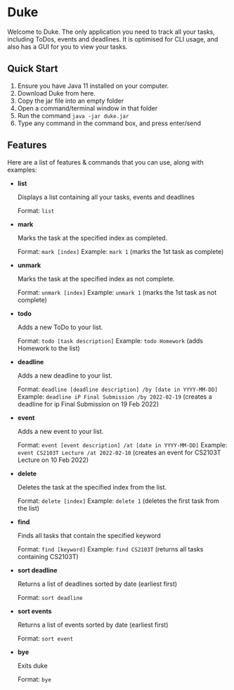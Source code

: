 ﻿# Duke

 Welcome to Duke.  The only application you need to track all your tasks, including ToDos, events and deadlines. It is optimised for CLI usage, and also has a GUI for you to view your tasks.

## Quick Start

 1. Ensure you have Java 11 installed on your computer.
 2. Download Duke from here.
 3. Copy the jar file into an empty folder
 4. Open a command/terminal window in that folder
 5. Run the command `java -jar duke.jar`
 6. Type any command in the command box, and press enter/send

## Features

 Here are a list of features & commands that you can use, along with examples:

 - **list** 
	
	Displays a list containing all your tasks, events and deadlines
	
	Format: `list`	 
	
 - **mark**

    Marks the task at the specified index as completed. 

	Format: `mark [index]`
	Example: `mark 1` (marks the 1st task as complete)

 - **unmark**

    Marks the task at the specified index as not complete. 

	Format: `unmark [index]`
	Example: `unmark 1` (marks the 1st task as not complete)

 -  **todo**

    Adds a new ToDo to your list.

	Format: `todo [task description]`
    Example: `todo Homework` (adds Homework to the list)

 - **deadline**

    Adds a new deadline to your list.

	Format: `deadline [deadline description] /by [date in YYYY-MM-DD]`
	Example: `deadline iP Final Submission /by 2022-02-19` 
	(creates a deadline for ip Final Submission on 19 Feb 2022)

 - **event**
 
	Adds a new event to your list.

	Format: `event [event description] /at [date in YYYY-MM-DD]`
	Example: `event CS2103T Lecture /at 2022-02-10` 
	(creates an event for CS2103T Lecture on 10 Feb 2022)

 - **delete**

	Deletes the task at the specified index from the list.

	Format: `delete [index]`
	Example: `delete 1` (deletes the first task from the list)

 - **find**

	Finds all tasks that contain the specified keyword

	Format: `find [keyword]`
    Example: `find CS2103T` (returns all tasks containing CS2103T)

 - **sort  deadline**

     Returns a list of deadlines sorted by date (earliest first)

	Format: `sort deadline`

 - **sort  events**

     Returns a list of events sorted by date (earliest first)

	Format: `sort event`

 - **bye**

	 Exits duke

	Format: `bye`

   

 



